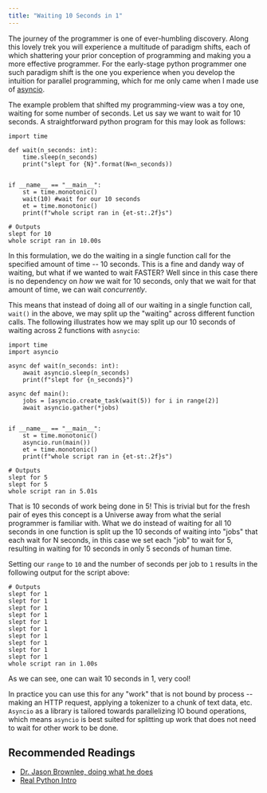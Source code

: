 ```yaml
---
title: "Waiting 10 Seconds in 1"
---
```


The journey of the programmer is one of ever-humbling discovery. Along this lovely trek you will experience a multitude of paradigm shifts, each of which shattering your prior conception of programming and making you a more effective programmer. For the early-stage python programmer one such paradigm shift is the one you experience when you develop the intuition for parallel programming, which for me only came when I made use of [asyncio](https://docs.python.org/3/library/asyncio.html).

The example problem that shifted my programming-view was a toy one, waiting for some number of seconds. Let us say we want to wait for 10 seconds. A straightforward python program for this may look as follows:

```{python}
import time

def wait(n_seconds: int):
    time.sleep(n_seconds)
    print("slept for {N}".format(N=n_seconds))


if __name__ == "__main__":
    st = time.monotonic()
    wait(10) #wait for our 10 seconds
    et = time.monotonic()
    print(f"whole script ran in {et-st:.2f}s")
```

```
# Outputs
slept for 10
whole script ran in 10.00s
```

In this formulation, we do the waiting in a single function call for the specified amount of time -- 10 seconds. This is a fine and dandy way of waiting, but what if we wanted to wait FASTER? Well since in this case there is no dependency on _how_ we wait for 10 seconds, only that we wait for that amount of time, we can wait _concurrently_.

This means that instead of doing all of our waiting in a single function call, `wait()` in the above, we may split up the "waiting" across different function calls. The following illustrates how we may split up our 10 seconds of waiting across 2 functions with `asnycio`:

```{python}
import time
import asyncio

async def wait(n_seconds: int):
    await asyncio.sleep(n_seconds)
    print(f"slept for {n_seconds}")

async def main():
    jobs = [asyncio.create_task(wait(5)) for i in range(2)]
    await asyncio.gather(*jobs)


if __name__ == "__main__":
    st = time.monotonic()
    asyncio.run(main())
    et = time.monotonic()
    print(f"whole script ran in {et-st:.2f}s")
```

```
# Outputs
slept for 5
slept for 5
whole script ran in 5.01s
```

That is 10 seconds of work being done in 5! This is trivial but for the fresh pair of eyes this concept is a Universe away from what the serial programmer is familiar with. What we do instead of waiting for all 10 seconds in one function is split up the 10 seconds of waiting into "jobs" that each wait for N seconds, in this case we set each "job" to wait for 5, resulting in waiting for 10 seconds in only 5 seconds of human time.

Setting our `range` to `10` and the number of seconds per job to `1` results in the following output for the script above:

```
# Outputs
slept for 1
slept for 1
slept for 1
slept for 1
slept for 1
slept for 1
slept for 1
slept for 1
slept for 1
slept for 1
whole script ran in 1.00s
```

As we can see, one can wait 10 seconds in 1, very cool!

In practice you can use this for any "work" that is not bound by process -- making an HTTP request, applying a tokenizer to a chunk of text data, etc. `Asyncio` as a library is tailored towards parallelizing IO bound operations, which means `asyncio` is best suited for splitting up work that does not need to wait for other work to be done.

## Recommended Readings

- [Dr. Jason Brownlee, doing what he does](https://superfastpython.com/python-asyncio/)
- [Real Python Intro](https://realpython.com/async-io-python/)
